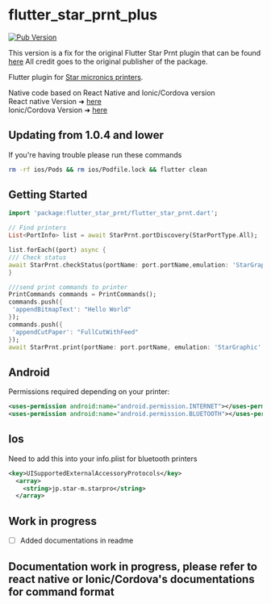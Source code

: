 # flutter_star_prnt_plus

[![Pub Version](https://img.shields.io/pub/v/flutter_star_prnt)](https://pub.dev/packages/flutter_star_prnt)

This version is a fix for the original Flutter Star Prnt plugin that can be found [here](https://pub.dev/packages/flutter_star_prnt)
All credit goes to the original publisher of the package.

Flutter plugin for [Star micronics printers](https://www.starmicronics.com/pages/All-Products).

Native code based on React Native and Ionic/Cordova version  
React native Version ➜ [here](https://github.com/infoxicator/react-native-star-prnt)  
Ionic/Cordova Version ➜ [here](https://github.com/auctifera-josed/starprnt)

## Updating from 1.0.4 and lower

If you're having trouble please run these commands

```bash
rm -rf ios/Pods && rm ios/Podfile.lock && flutter clean
```

## Getting Started

```dart
import 'package:flutter_star_prnt/flutter_star_prnt.dart';

// Find printers
List<PortInfo> list = await StarPrnt.portDiscovery(StarPortType.All);

list.forEach((port) async {
/// Check status
await StarPrnt.checkStatus(portName: port.portName,emulation: 'StarGraphic',)
}

///send print commands to printer
PrintCommands commands = PrintCommands();
commands.push({
 'appendBitmapText': "Hello World"
});
commands.push({
 'appendCutPaper': "FullCutWithFeed"
});
await StarPrnt.print(portName: port.portName, emulation: 'StarGraphic',printCommands: commands)
```

## Android

Permissions required depending on your printer:

```xml
<uses-permission android:name="android.permission.INTERNET"></uses-permission>
<uses-permission android:name="android.permission.BLUETOOTH"></uses-permission>
```

## Ios

Need to add this into your info.plist for bluetooth printers

```xml
<key>UISupportedExternalAccessoryProtocols</key>
  <array>
    <string>jp.star-m.starpro</string>
  </array>
```

## Work in progress

- [ ] Added documentations in readme

## Documentation work in progress, please refer to react native or Ionic/Cordova's documentations for command format
